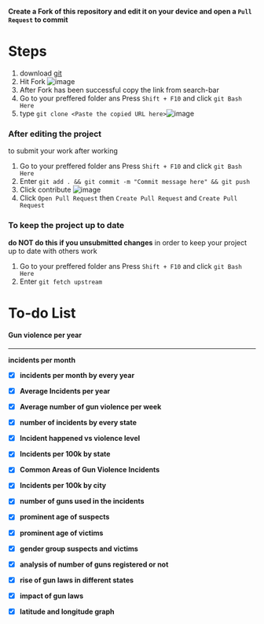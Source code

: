 **Create a Fork of this repository and edit it on your device and open a ``Pull Request`` to commit**

# Steps
1. download [git](https://git-scm.com/downloads) 
2. Hit Fork ![image](https://user-images.githubusercontent.com/94789127/152694286-785b5b5d-b314-4108-a457-8ff5c23ed775.png)
3. After Fork has been successful copy the link from search-bar
4. Go to your preffered folder ans Press ``Shift + F10`` and click ``git Bash Here``
5. type ``git clone <Paste the copied URL here>``![image](https://user-images.githubusercontent.com/94789127/152694666-59c5c23c-f074-4b23-9956-1221d0c6d734.png)


### **After editing the project**
to submit your work after working 
1. Go to your preffered folder ans Press ``Shift + F10`` and click ``git Bash Here``
2. Enter ``git add . && git commit -m "Commit message here" && git push``
3. Click contribute ![image](https://user-images.githubusercontent.com/94789127/152694787-95332898-2a77-4f2d-9f8e-e8957ed800d5.png)
4. Click ``Open Pull Request`` then ``Create Pull Request`` and ``Create Pull Request``

### **To keep the project up to date**
**do NOT do this if you unsubmitted changes**
in order to keep your project up to date with others work
1. Go to your preffered folder ans Press ``Shift + F10`` and click ``git Bash Here``
3. Enter ``git fetch upstream``

# To-do List

#### Gun violence per year 
***


**incidents per month**

- [x] **incidents per month by every year**

- [x] **Average Incidents per year**

- [x] **Average number of gun violence per week**
 
- [x] **number of incidents by every state**

- [x] **Incident happened vs violence level**

- [x] **Incidents per 100k by state**

- [x] **Common Areas of Gun Violence Incidents**

- [x] **Incidents per 100k by city**

- [x] **number of guns used in the incidents**

- [x] **prominent age of suspects**

- [x] **prominent age of victims**

- [x] **gender group suspects and victims**

- [x] **analysis of number of guns registered or not**

- [x] **rise of gun laws in different states**

- [x] **impact of gun laws**

- [x] **latitude and longitude graph**
